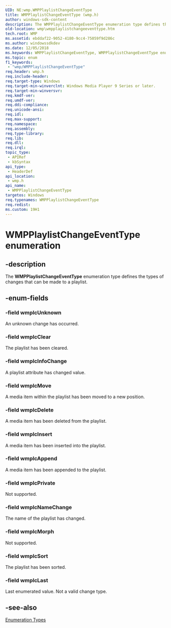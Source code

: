 ```yaml
---
UID: NE:wmp.WMPPlaylistChangeEventType
title: WMPPlaylistChangeEventType (wmp.h)
author: windows-sdk-content
description: The WMPPlaylistChangeEventType enumeration type defines the types of changes that can be made to a playlist.
old-location: wmp\wmpplaylistchangeeventtype.htm
tech.root: WMP
ms.assetid: ebddaf22-9052-4180-9cc4-75059f9d286c
ms.author: windowssdkdev
ms.date: 12/05/2018
ms.keywords: WMPPlaylistChangeEventType, WMPPlaylistChangeEventType enumeration [Windows Media Player], wmp.wmpplaylistchangeeventtype, wmp/WMPPlaylistChangeEventType, wmp/wmplcAppend, wmp/wmplcClear, wmp/wmplcDelete, wmp/wmplcInfoChange, wmp/wmplcInsert, wmp/wmplcLast, wmp/wmplcMorph, wmp/wmplcMove, wmp/wmplcNameChange, wmp/wmplcPrivate, wmp/wmplcSort, wmp/wmplcUnknown, wmplcAppend, wmplcClear, wmplcDelete, wmplcInfoChange, wmplcInsert, wmplcLast, wmplcMorph, wmplcMove, wmplcNameChange, wmplcPrivate, wmplcSort, wmplcUnknown
ms.topic: enum
f1_keywords: 
 - "wmp/WMPPlaylistChangeEventType"
req.header: wmp.h
req.include-header: 
req.target-type: Windows
req.target-min-winverclnt: Windows Media Player 9 Series or later.
req.target-min-winversvr: 
req.kmdf-ver: 
req.umdf-ver: 
req.ddi-compliance: 
req.unicode-ansi: 
req.idl: 
req.max-support: 
req.namespace: 
req.assembly: 
req.type-library: 
req.lib: 
req.dll: 
req.irql: 
topic_type:
 - APIRef
 - kbSyntax
api_type:
 - HeaderDef
api_location:
 - wmp.h
api_name:
 - WMPPlaylistChangeEventType
targetos: Windows
req.typenames: WMPPlaylistChangeEventType
req.redist: 
ms.custom: 19H1
---
```


# WMPPlaylistChangeEventType enumeration


## -description



The <b>WMPPlaylistChangeEventType</b> enumeration type defines the types of changes that can be made to a playlist.




## -enum-fields




### -field wmplcUnknown

An unknown change has occurred.


### -field wmplcClear

The playlist has been cleared.


### -field wmplcInfoChange

A playlist attribute has changed value.


### -field wmplcMove

A media item within the playlist has been moved to a new position.


### -field wmplcDelete

A media item has been deleted from the playlist.


### -field wmplcInsert

A media item has been inserted into the playlist.


### -field wmplcAppend

A media item has been appended to the playlist.


### -field wmplcPrivate

Not supported.


### -field wmplcNameChange

The name of the playlist has changed.


### -field wmplcMorph

Not supported.


### -field wmplcSort

The playlist has been sorted.


### -field wmplcLast

Last enumerated value. Not a valid change type.


## -see-also




<a href="https://docs.microsoft.com/windows/desktop/WMP/enumeration-types">Enumeration Types</a>
 

 

